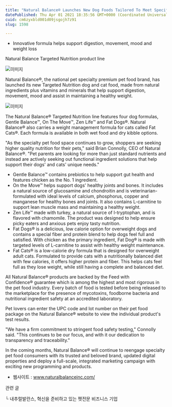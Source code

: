 ```yaml
---
title: "Natural Balance® Launches New Dog Foods Tailored To Meet Specific Nutritional Needs"
datePublished: Thu Apr 01 2021 18:35:56 GMT+0000 (Coordinated Universal Time)
cuid: cm6zyxbld001d09jsgojh7z91
slug: 1598

---
```



- Innovative formula helps support digestion, movement, mood and weight loss

Natural Balance Targeted Nutrition product line

![이미지](https://cdn.hashnode.com/res/hashnode/image/upload/v1739247279224/8df652e8-0897-4e84-b17c-76e24fdb04c2.jpeg)

Natural Balance®, the national pet specialty premium pet food brand, has launched its new Targeted Nutrition dog and cat food, made from natural ingredients plus vitamins and minerals that help support digestion, movement, mood and assist in maintaining a healthy weight.

![이미지](https://cdn.hashnode.com/res/hashnode/image/upload/v1739247280682/6087c2f3-587a-4dff-9f59-f10ecef0563d.jpeg)

The Natural Balance® Targeted Nutrition line features four dog formulas, Gentle Balance™, On The Move™, Zen Life™ and Fat Dogs®. Natural Balance® also carries a weight management formula for cats called Fat Cats®. Each formula is available in both wet food and dry kibble options.

"As the specialty pet food space continues to grow, shoppers are seeking higher quality nutrition for their pets," said Brian Connolly, CEO of Natural Balance®. "Pet parents are looking for more than just standard nutrients and instead are actively seeking out functional ingredient solutions that help support their dogs' and cats' unique needs."

- Gentle Balance™ contains prebiotics to help support gut health and features chicken as the No. 1 ingredient.
- On the Move™ helps support dogs' healthy joints and bones. It includes a natural source of glucosamine and chondroitin and is veterinarian-formulated with ideal levels of calcium, phosphorus, copper and manganese for healthy bones and joints. It also contains L-carnitine to support lean muscle mass and maintaining a healthy weight.
- Zen Life™ made with turkey, a natural source of l-tryptophan, and is flavored with chamomile. The product was designed to help ensure picky eaters and anxious pets enjoy tasty nutrition.
- Fat Dogs® is a delicious, low calorie option for overweight dogs and contains a special fiber and protein blend to help dogs feel full and satisfied. With chicken as the primary ingredient, Fat Dog® is made with targeted levels of L-carnitine to assist with healthy weight maintenance.
- Fat Cats® is a low-calorie dry formula that is designed for overweight adult cats. Formulated to provide cats with a nutritionally balanced diet with few calories, it offers higher protein and fiber. This helps cats feel full as they lose weight, while still having a complete and balanced diet.

All Natural Balance® products are backed by the Feed with Confidence® guarantee which is among the highest and most rigorous in the pet food industry. Every batch of food is tested before being released to the marketplace for the presence of mycotoxins, foodborne bacteria and nutritional ingredient safety at an accredited laboratory.

Pet lovers can enter the UPC code and lot number on their pet food package on the Natural Balance® website to view the individual product's test results.

"We have a firm commitment to stringent food safety testing," Connolly said. "This continues to be our focus, and with it our dedication to transparency and traceability."

In the coming months, Natural Balance® will continue to reengage specialty pet food consumers with its trusted and beloved brand, updated digital properties and deploy a full-scale, integrated marketing campaign with exciting new programming and products.

- 웹사이트 : www.naturalbalanceinc.com/

관련 글

└ 내추럴발란스, 혁신을 준비하고 있는 펫전문 비즈니스 기업